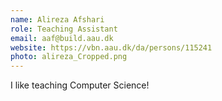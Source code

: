 ```yaml
---
name: Alireza Afshari
role: Teaching Assistant
email: aaf@build.aau.dk
website: https://vbn.aau.dk/da/persons/115241
photo: alireza_Cropped.png
---
```


I like teaching Computer Science!
